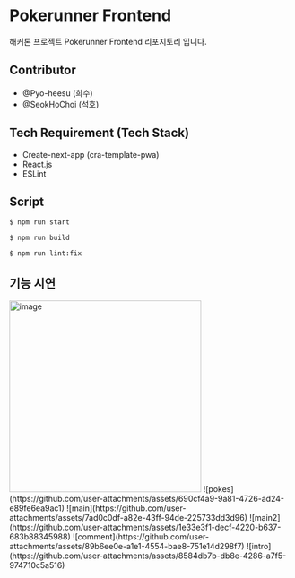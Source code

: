 # Pokerunner Frontend

해커톤 프로젝트 Pokerunner Frontend 리포지토리 입니다.

## Contributor

- @Pyo-heesu (희수)
- @SeokHoChoi (석호)

## Tech Requirement (Tech Stack)

- Create-next-app (cra-template-pwa)
- React.js
- ESLint

## Script

```
$ npm run start
```

```
$ npm run build
```

```
$ npm run lint:fix
```

## 기능 시연

<img width="342" alt="image" src="https://github.com/user-attachments/assets/a851fd09-fa3f-47bd-b415-72d349a536e5">
![pokes](https://github.com/user-attachments/assets/690cf4a9-9a81-4726-ad24-e89fe6ea9ac1)
![main](https://github.com/user-attachments/assets/7ad0c0df-a82e-43ff-94de-225733dd3d96)
![main2](https://github.com/user-attachments/assets/1e33e3f1-decf-4220-b637-683b88345988)
![comment](https://github.com/user-attachments/assets/89b6ee0e-a1e1-4554-bae8-751e14d298f7)
![intro](https://github.com/user-attachments/assets/8584db7b-db8e-4286-a7f5-974710c5a516)
